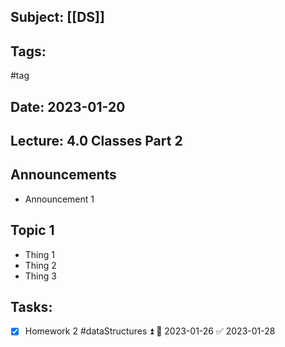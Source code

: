 ## Subject: [[DS]]
## Tags:
#tag 
## Date: 2023-01-20
## Lecture: 4.0 Classes Part 2

## Announcements
- Announcement 1

## Topic 1
- Thing 1
- Thing 2
- Thing 3

## Tasks:
- [x] Homework 2 #dataStructures ⏫ 📅 2023-01-26 ✅ 2023-01-28